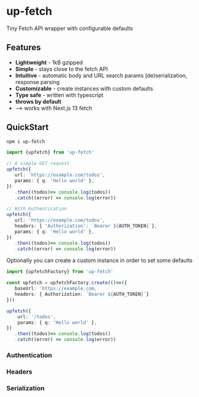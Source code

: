 # up-fetch

Tiny Fetch API wrapper with configurable defaults

## Features

* **Lightweight** - 1kB gzipped
* **Simple** - stays close to the fetch API
* **Intuitive** - automatic body and URL search params (de)serialization, response parsing
* **Customizable** - create instances with custom defaults
* **Type safe** - written with typescript
* **throws by default**
* --> works with Next.js 13 fetch

## QuickStart

```bash
npm i up-fetch
```

```ts
import {upfetch} from 'up-fetch'

// A simple GET request
upfetch({
   url: 'https://example.com/todos',
   params: { q: 'Hello world' },
})
   .then((todos)=> console.log(todos))
   .catch((error) => console.log(error))

// With Authentication
upfetch({
   url: 'https://example.com/todos',
   headers: { 'Authorization': `Bearer ${AUTH_TOKEN}`},
   params: { q: 'Hello world' },
})
   .then((todos)=> console.log(todos))
   .catch((error) => console.log(error))
```

Optionally you can create a custom instance in order to set some defaults

```ts
import {upfetchFactory} from 'up-fetch'

const upfetch = upfetchFactory.create(()=>({
   baseUrl: 'https://example.com,
   headers: { Authorization: `Bearer ${AUTH_TOKEN}`}
}))

upfetch({
    url: '/todos',
    params: { q: 'Hello world' },
})
   .then((todos)=> console.log(todos))
   .catch((error) => console.log(error))
```

### Authentication

### Headers

### Serialization
